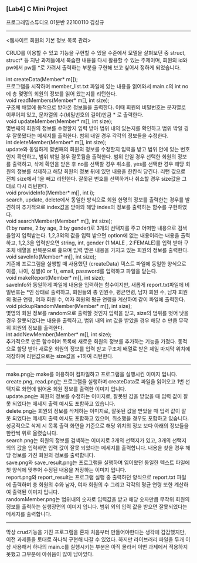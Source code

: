 ### [Lab4] C Mini Project

프로그래밍스튜디오 01분반 22100110 김성규

---
<웹사이트 회원의 기본 정보 목록 관리>

CRUD를 이용할 수 있고 기능을 구현할 수 있을 수준에서 모델을 살펴보던 중 struct, struct* 등 지난 과제들에서 복습한 내용을 다시 활용할 수 있는 주제이며, 회원의 id와 pw에서 pw를 *로 가려서 출력하는 부분을 구현해 보고 싶어서 정하게 되었습니다.

int createData(Member* m[]);<br>
프로그램을 시작하며 member_list.txt 파일에 있는 내용을 읽어와서 main.c의 int no에 총 몇명의 회원의 정보를 읽어 왔는지를 리턴한다.<br>
void readMembers(Member* m[], int size);<br>
구조체 배열에 동적으로 받아온 정보들을 출력한다. 이때 회원의 비밀번호는 문자열로 이루어져 있고, 문자열의 수(비밀번호의 길이)만큼 \* 로 출력한다.<br>
void updateMember(Member* m[], int size);<br>
몇번째의 회원의 정보를 수정할지 입력 받아 범위 내의 있는지를 확인하고 범위 밖일 경우 잘못됐다는 메세지를 출력한다. 범위 내일 경우 각각의 정보들을 수정한다.<br>
int deleteMember(Member* m[], int size);<br>
update와 동일하게 몇번째의 회원의 정보를 수정할지 입력을 받고 범위 안에 있는 번호인지 확인하고, 범위 밖일 경우 잘못됨을 출력한다. 범위 안일 경우 선택한 회원의 정보를 출력하고, 삭제 확인을 받은 후 no를 선택할 경우 취소를, yes를 선택한 경우 해당 회원의 정보를 삭제하고 해당 회원의 정보 뒤에 있던 내용을 한칸씩 당긴다. 리턴 값으로 전체 size에서 1을 빼고 리턴한다. 잘못된 번호를 선택하거나 취소할 경우 size값을 그대로 다시 리턴한다.<br>
void provideInfo(Member* m[], int i);<br>
search, update, delete에서 동일한 방식으로 회원 한명의 정보를 출력한는 경우를 발견하여 추가적으로 index값을 받아와 해당 index의 정보를 출력하는 함수를 구현하였다.<br>
void searchMember(Member* m[], int size);<br>
(1:by name, 2:by age, 3:by gender)로 3개의 선택지를 주고 어떠한 내용으로 검색을할지 입력받는다. 1,2,3외의 값을 입력 받으면 option에 없는 내용이라는 내용을 출력하고, 1,2,3을 입력받으면 string, int, gender (1:MALE , 2:FEMALE)를 입력 받아 구조체 배열을 반복문으로 훑으며 입력 받은 내용을 가지고 있는 회원의 정보를 출력한다.<br>
void saveInfo(Member* m[], int size);<br>
기존에 프로그램을 실행할 때 사용했던 (createData) 텍스트 파일에 동일한 양식으로 이름, 나이, 성별(0 or 1), email, password를 입력하고 파일을 닫는다.<br>
void makeReport(Member* m[], int size);<br>
saveInfo와 동일하게 파일에 내용을 입력하는 함수이지만, 새롭게 report.txt파일에 비밀번호는 \*인 상태로 출력하고, 회원들의 총 인원수, 평균연령, 남자 회원 수, 남자 회원의 평균 연령, 여자 회원 수, 여자 회원의 평균 연령을 계산하여 같이 파일에 출력한다.<br>
void pickupRandomMember(Member* m[], int size);<br>
몇명의 회원 정보를 random으로 출력할 것인지 입력을 받고, size의 범위를 벗어 낫을 경우 잘못되었다는 내용을 출력하고, 범위 내의 int 값을 받았을 경우 해당 수 만큼 무작위 회원의 정보를 출력한다.<br>
int addNewMember(Member* m[], int size);<br>
추가적으로 만든 함수이며 목록에 새로운 회원의 정보를 추가하는 기능을 가졌다. 동적으로 할당 받아 새로운 회원의 정보를 입력 받고 구조체 배열로 받은 제일 마지막 위치에 저장하며 리턴값으로는 size값을 +1하여 리턴한다.<br>

---
make.png는 make를 이용하여 컴파일하고 프로그램을 실행시킨 이미지 입니다.<br>
create.png, read.png는 프로그램을 실행하며 createData로 파일을 읽어오고 1번 선택지로 화면에 읽어온 회원 정보를 출력한 이미지 입니다.<br>
update.png는 회원의 정보를 수정하는 이미지로, 잘못된 값을 받았을 때 입력 값이 잘못 되었다는 메세지 출력 예시도 포함하고 있습니다.<br>
delete.png는 회원의 정보를 삭제하는 이미지로, 잘못된 값을 받았을 때 입력 값이 잘못 되었다는 메세지 출력 예시도 포함하고 있으며, 취소했을 경우도 포함하고 있습니다. 성공적으로 삭제 시 목록 출력 화면을 기준으로 해당 위치의 정보 보다 아래의 정보들을 한칸씩 위로 올렸습니다.<br>
search.png는 회원의 정보를 검색하는 이미지로 3개의 선택지가 있고, 3개의 선택지 외의 값을 입력하면 입력 값이 잘못 되었다는 메세지를 출력합니다. 내용을 찾을 경우 해당 정보를 가진 회원의 정보를 출력합니다.<br>
save.png와 save_result.png는 프로그램을 실행하며 읽어왔던 동일한 텍스트 파일에 첫 양식에 맞추어 수정된 내용을 저장하는 이미지 입니다.<br>
report.png와 report_result는 프로그램 실행 중 출력하던 양식으로 report.txt 파일에 출력하며 총 회원의 수와 남자, 여자 회원의 수 그리고 각각의 평균 연령 또한 계산하여 출력된 이미지 입니다.<br>
randomMember.png는 범위내의 숫자로 입력값을 받고 해당 숫자만큼 무작위 회원의 정보를 출력하는 실행장면의 이미지 입니다. 범위 외의 입력 값을 받으면 잘못되었다는 메세지를 출력합니다.<br>

---
막상 crud기능을 가진 프로그램을 혼자 처음부터 만들어야한다는 생각에 갑갑했지만, 이전 과제들을 토대로 하나씩 구현해 나갈 수 있었다. 하지만 라이브러리 파일을 두개 이상 사용해서 하나의 main.c를 실행시키는 부분은 아직 몰라서 이번 과제에서 적용하지 못했고 그부분에 아쉬움이 많이 남아있다.